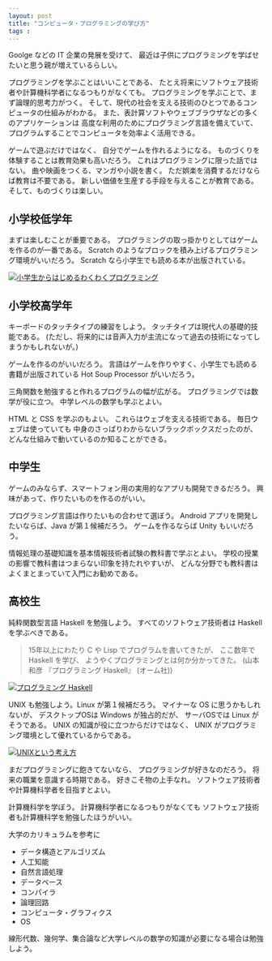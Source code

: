 ```yaml
---
layout: post
title: "コンピュータ・プログラミングの学び方"
tags : 
---
```


Goolge などの IT 企業の発展を受けて、
最近は子供にプログラミングを学ばせたいと思う親が増えているらしい。

プログラミングを学ぶことはいいことである、
たとえ将来にソフトウェア技術者や計算機科学者になるつもりがなくても。
プログラミングを学ぶことで、まず論理的思考力がつく。
そして、現代の社会を支える技術のひとつであるコンピュータの仕組みがわかる。
また、表計算ソフトやウェブブラウザなどの多くのアプリケーションは
高度な利用のためにプログラミング言語を備えていて、
プログラムすることでコンピュータを効率よく活用できる。

ゲームで遊ぶだけではなく、
自分でゲームを作れるようになる。
ものづくりを体験することは教育効果も高いだろう。
これはプログラミングに限った話ではない。
曲や映画をつくる、マンガや小説を書く。
ただ娯楽を消費するだけならば教育は不要である。
新しい価値を生産する手段を与えることが教育である。
そして、ものづくりは楽しい。

## 小学校低学年

まずは楽しむことが重要である。
プログラミングの取っ掛かりとしてはゲームを作るのが一番である。
Scratch のようなブロックを積み上げるプログラミング環境がいいだろう。
Scratch なら小学生でも読める本が出版されている。

[![小学生からはじめるわくわくプログラミング](http://images-jp.amazon.com/images/P/4822285154.09.MZZZZZZZ.jpg)](http://www.amazon.co.jp/dp/4822285154)

## 小学校高学年

キーボードのタッチタイプの練習をしよう。
タッチタイプは現代人の基礎的技能である。
(ただし、将来的には音声入力が主流になって過去の技術になってしまうかもしれないが。)

ゲームを作るのがいいだろう。
言語はゲームを作りやすく、小学生でも読める書籍が出版されている Hot Soup Processor がいいだろう。

三角関数を勉強すると作れるプログラムの幅が広がる。
プログラミングでは数学が役に立つ。
中学レベルの数学も学ぶとよい。

HTML と CSS を学ぶのもよい。
これらはウェブを支える技術である。
毎日ウェブは使っていても
中身のさっぱりわからないブラックボックスだったのが、
どんな仕組みで動いているのか知ることができる。

## 中学生

ゲームのみならず、スマートフォン用の実用的なアプリも開発できるだろう。
興味があって、作りたいものを作るのがいい。

プログラミング言語は作りたいもの合わせて選ぼう。
Android アプリを開発したいならば、Java が第１候補だろう。
ゲームを作るならば Unity もいいだろう。

情報処理の基礎知識を基本情報技術者試験の教科書で学ぶとよい。
学校の授業の影響で教科書はつまらない印象を持たれやすいが、
どんな分野でも教科書はよくまとまっていて入門にお勧めである。


## 高校生

純粋関数型言語 Haskell を勉強しよう。
すべてのソフトウェア技術者は Haskell を学ぶべきである。

<blockquote>
15年以上にわたり C や Lisp でプログラムを書いてきたが、
ここ数年で Haskell を学び、
ようやくプログラミングとは何か分かってきた。
(山本和彦 『プログラミング Haskell』 (オーム社))
</blockquote>

[![プログラミング Haskell](http://images-jp.amazon.com/images/P/4274067815.09.MZZZZZZZ.jpg)](http://www.amazon.co.jp/dp/4274067815)

UNIX も勉強しよう。Linux が第１候補だろう。
マイナーな OS に思うかもしれないが、
デスクトップOSは Windows が独占的だが、
サーバOSでは Linux がそうである。
UNIX の知識が役に立つからだけではなく、
UNIX がプログラミング環境として優れているからである。

[![UNIXという考え方](http://images-jp.amazon.com/images/P/4274064069.09.MZZZZZZZ.jpg)](http://www.amazon.co.jp/dp/4274064069)


まだプログラミングに飽きてないなら、
プログラミングが好きなのだろう。
将来の職業を意識する時期である。
好きこそ物の上手なれ。
ソフトウェア技術者や計算機科学者を目指すとよい。

計算機科学を学ぼう。
計算機科学者になるつもりがなくても
ソフトウェア技術者も計算機科学を勉強したほうがいい。

大学のカリキュラムを参考に

* データ構造とアルゴリズム
* 人工知能
* 自然言語処理
* データベース
* コンパイラ
* 論理回路
* コンピュータ・グラフィクス
* OS

線形代数、幾何学、集合論など大学レベルの数学の知識が必要になる場合は勉強しよう。
